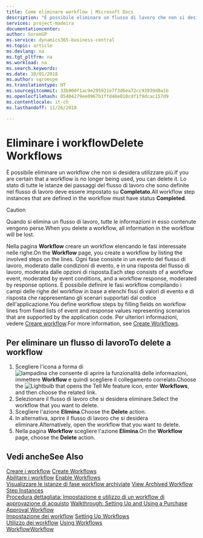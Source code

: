 ```yaml
---
title: Come eliminare workflow | Microsoft Docs
description: "È possibile eliminare un flusso di lavoro che non si desidera utilizzare più. Lo stato di tutte le istanze dei passaggi del flusso di lavoro che sono definite nel flusso di lavoro deve essere impostato su **Completato**."
services: project-madeira
documentationcenter: 
author: SorenGP
ms.service: dynamics365-business-central
ms.topic: article
ms.devlang: na
ms.tgt_pltfrm: na
ms.workload: na
ms.search.keywords: 
ms.date: 10/01/2018
ms.author: sgroespe
ms.translationtype: HT
ms.sourcegitcommit: 33b900f1ac9e295921e7f3d6ea72cc93939d8a1b
ms.openlocfilehash: 05404279ee0967b1ffd48e010cdf1f9dcac157d9
ms.contentlocale: it-ch
ms.lasthandoff: 11/26/2018

---
```

# <a name="delete-workflows"></a><span data-ttu-id="9dc58-104">Eliminare i workflow</span><span class="sxs-lookup"><span data-stu-id="9dc58-104">Delete Workflows</span></span>
<span data-ttu-id="9dc58-105">È possibile eliminare un workflow che non si desidera utilizzare più.</span><span class="sxs-lookup"><span data-stu-id="9dc58-105">If you are certain that a workflow is no longer being used, you can delete it.</span></span> <span data-ttu-id="9dc58-106">Lo stato di tutte le istanze dei passaggi del flusso di lavoro che sono definite nel flusso di lavoro deve essere impostato su **Completato**.</span><span class="sxs-lookup"><span data-stu-id="9dc58-106">All workflow step instances that are defined in the workflow must have status **Completed**.</span></span>  

> [!CAUTION]  
>  <span data-ttu-id="9dc58-107">Quando si elimina un flusso di lavoro, tutte le informazioni in esso contenute vengono perse.</span><span class="sxs-lookup"><span data-stu-id="9dc58-107">When you delete a workflow, all information in the workflow will be lost.</span></span>  

 <span data-ttu-id="9dc58-108">Nella pagina **Workflow** creare un workflow elencando le fasi interessate nelle righe.</span><span class="sxs-lookup"><span data-stu-id="9dc58-108">On the **Workflow** page, you create a workflow by listing the involved steps on the lines.</span></span> <span data-ttu-id="9dc58-109">Ogni fase consiste in un evento del flusso di lavoro, moderato dalle condizioni di evento, e in una risposta del flusso di lavoro, moderata dalle opzioni di risposta.</span><span class="sxs-lookup"><span data-stu-id="9dc58-109">Each step consists of a workflow event, moderated by event conditions, and a workflow response, moderated by response options.</span></span> <span data-ttu-id="9dc58-110">È possibile definire le fasi workflow compilando i campi delle righe del workflow in base a elenchi fissi di valori di evento e di risposta che rappresentano gli scenari supportati dal codice dell'applicazione.</span><span class="sxs-lookup"><span data-stu-id="9dc58-110">You define workflow steps by filling fields on workflow lines from fixed lists of event and response values representing scenarios that are supported by the application code.</span></span> <span data-ttu-id="9dc58-111">Per ulteriori informazioni, vedere [Creare workflow](across-how-to-create-workflows.md).</span><span class="sxs-lookup"><span data-stu-id="9dc58-111">For more information, see [Create Workflows](across-how-to-create-workflows.md).</span></span>  

## <a name="to-delete-a-workflow"></a><span data-ttu-id="9dc58-112">Per eliminare un flusso di lavoro</span><span class="sxs-lookup"><span data-stu-id="9dc58-112">To delete a workflow</span></span>  
1.  <span data-ttu-id="9dc58-113">Scegliere l'icona a forma di ![lampadina che consente di aprire la funzionalità delle informazioni](media/ui-search/search_small.png "Informazioni sull'operazione che si desidera eseguire"), immettere **Workflow** e quindi scegliere il collegamento correlato.</span><span class="sxs-lookup"><span data-stu-id="9dc58-113">Choose the ![Lightbulb that opens the Tell Me feature](media/ui-search/search_small.png "Tell me what you want to do") icon, enter **Workflows**, and then choose the related link.</span></span>  
2.  <span data-ttu-id="9dc58-114">Selezionare il flusso di lavoro che si desidera eliminare.</span><span class="sxs-lookup"><span data-stu-id="9dc58-114">Select the workflow that you want to delete.</span></span>  
3.  <span data-ttu-id="9dc58-115">Scegliere l'azione **Elimina**.</span><span class="sxs-lookup"><span data-stu-id="9dc58-115">Choose the **Delete** action.</span></span>  
4.  <span data-ttu-id="9dc58-116">In alternativa, aprire il flusso di lavoro che si desidera eliminare.</span><span class="sxs-lookup"><span data-stu-id="9dc58-116">Alternatively, open the workflow that you want to delete.</span></span>  
5.  <span data-ttu-id="9dc58-117">Nella pagina **Workflow** scegliere l'azione **Elimina**.</span><span class="sxs-lookup"><span data-stu-id="9dc58-117">On the **Workflow** page, choose the **Delete** action.</span></span>  

## <a name="see-also"></a><span data-ttu-id="9dc58-118">Vedi anche</span><span class="sxs-lookup"><span data-stu-id="9dc58-118">See Also</span></span>  
 <span data-ttu-id="9dc58-119">[Creare i workflow](across-how-to-create-workflows.md) </span><span class="sxs-lookup"><span data-stu-id="9dc58-119">[Create Workflows](across-how-to-create-workflows.md) </span></span>  
 <span data-ttu-id="9dc58-120">[Abilitare i workflow](across-how-to-enable-workflows.md) </span><span class="sxs-lookup"><span data-stu-id="9dc58-120">[Enable Workflows](across-how-to-enable-workflows.md) </span></span>  
 <span data-ttu-id="9dc58-121">[Visualizzare le istanze di fase workflow archiviate](across-how-to-view-archived-workflow-step-instances.md) </span><span class="sxs-lookup"><span data-stu-id="9dc58-121">[View Archived Workflow Step Instances](across-how-to-view-archived-workflow-step-instances.md) </span></span>  
 <span data-ttu-id="9dc58-122">[Procedura dettagliata: Impostazione e utilizzo di un workflow di approvazione di acquisto](walkthrough-setting-up-and-using-a-purchase-approval-workflow.md) </span><span class="sxs-lookup"><span data-stu-id="9dc58-122">[Walkthrough: Setting Up and Using a Purchase Approval Workflow](walkthrough-setting-up-and-using-a-purchase-approval-workflow.md) </span></span>  
 <span data-ttu-id="9dc58-123">[Impostazione dei workflow](across-set-up-workflows.md) </span><span class="sxs-lookup"><span data-stu-id="9dc58-123">[Setting Up Workflows](across-set-up-workflows.md) </span></span>  
 <span data-ttu-id="9dc58-124">[Utilizzo dei workflow](across-use-workflows.md) </span><span class="sxs-lookup"><span data-stu-id="9dc58-124">[Using Workflows](across-use-workflows.md) </span></span>  
 [<span data-ttu-id="9dc58-125">Workflow</span><span class="sxs-lookup"><span data-stu-id="9dc58-125">Workflow</span></span>](across-workflow.md)   

